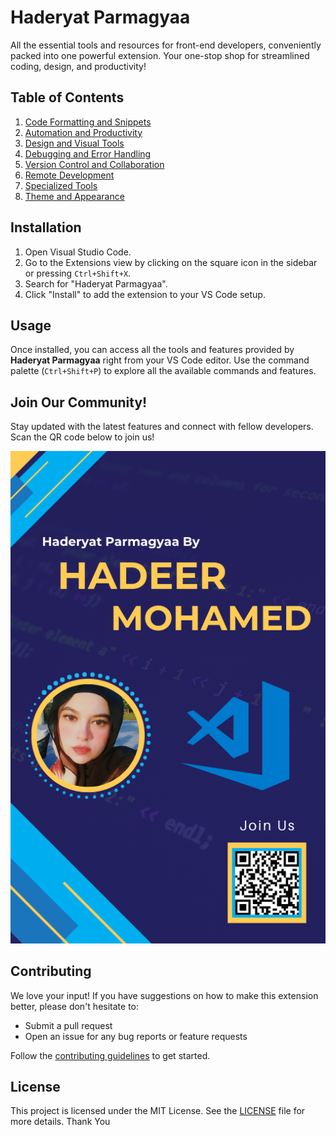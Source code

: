 # Haderyat Parmagyaa

All the essential tools and resources for front-end developers, conveniently packed into one powerful extension. Your one-stop shop for streamlined coding, design, and productivity!

## Table of Contents

1. [Code Formatting and Snippets](#code-formatting-and-snippets)
2. [Automation and Productivity](#automation-and-productivity)
3. [Design and Visual Tools](#design-and-visual-tools)
4. [Debugging and Error Handling](#debugging-and-error-handling)
5. [Version Control and Collaboration](#version-control-and-collaboration)
6. [Remote Development](#remote-development)
7. [Specialized Tools](#specialized-tools)
8. [Theme and Appearance](#theme-and-appearance)


## Installation

1. Open Visual Studio Code.
2. Go to the Extensions view by clicking on the square icon in the sidebar or pressing `Ctrl+Shift+X`.
3. Search for "Haderyat Parmagyaa".
4. Click "Install" to add the extension to your VS Code setup.

## Usage

Once installed, you can access all the tools and features provided by **Haderyat Parmagyaa** right from your VS Code editor. Use the command palette (`Ctrl+Shift+P`) to explore all the available commands and features.

## Join Our Community!

Stay updated with the latest features and connect with fellow developers. Scan the QR code below to join us!

![Welcome Image](media/22.png)

## Contributing

We love your input! If you have suggestions on how to make this extension better, please don't hesitate to:

- Submit a pull request
- Open an issue for any bug reports or feature requests

Follow the [contributing guidelines](CONTRIBUTING.md) to get started.

## License

This project is licensed under the MIT License. See the [LICENSE](LICENSE) file for more details.
Thank You